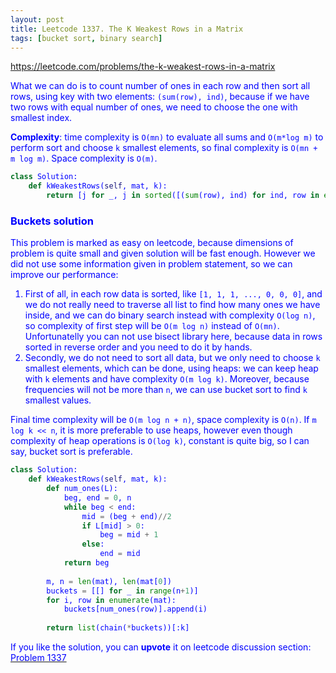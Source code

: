 ```yaml
---
layout: post
title: Leetcode 1337. The K Weakest Rows in a Matrix
tags: [bucket sort, binary search]
---
```


<a href="https://leetcode.com/problems/the-k-weakest-rows-in-a-matrix"> <font color = blue>https://leetcode.com/problems/the-k-weakest-rows-in-a-matrix

What we can do is to count number of ones in each row and then sort all rows, using key with two elements: `(sum(row), ind)`, because if we have two rows with equal number of ones, we need to choose the one with smallest index.

**Complexity**: time complexity is `O(mn)` to evaluate all sums and `O(m*log m)` to perform sort and choose `k` smallest elements, so final complexity is `O(mn + m log m)`. Space complexity is `O(m)`.

```python
class Solution:
    def kWeakestRows(self, mat, k):
        return [j for _, j in sorted([(sum(row), ind) for ind, row in enumerate(mat)])[:k]]
```

### Buckets solution

This problem is marked as easy on leetcode, because dimensions of problem is quite small and given solution will be fast enough. However we did not use some information given in problem statement, so we can improve our performance:
1. First of all, in each row data is sorted, like `[1, 1, 1, ..., 0, 0, 0]`, and we do not really need to traverse all list to find how many ones we have inside, and we can do binary search instead with complexity `O(log n)`, so complexity of first step will be `O(m log n)` instead of `O(mn)`. Unfortunatelly you can not use bisect library here, because data in rows sorted in reverse order and you need to do it by hands.
2. Secondly, we do not need to sort all data, but we only need to choose `k` smallest elements, which can be done, using heaps: we can keep heap with `k` elements and have complexity `O(m log k)`. Moreover, because frequencies will not be more than `n`, we can use bucket sort to find `k` smallest values.

Final time complexity will be `O(m log n + n)`, space complexity is `O(n)`. If `m log k << n`, it is more preferable to use heaps, however even though complexity of heap operations is `O(log k)`, constant is quite big, so I can say, bucket sort is preferable.

```python
class Solution:
    def kWeakestRows(self, mat, k):
        def num_ones(L):
            beg, end = 0, n
            while beg < end:
                mid = (beg + end)//2
                if L[mid] > 0: 
                    beg = mid + 1
                else: 
                    end = mid
            return beg
        
        m, n = len(mat), len(mat[0])
        buckets = [[] for _ in range(n+1)]
        for i, row in enumerate(mat):
            buckets[num_ones(row)].append(i)
            
        return list(chain(*buckets))[:k]
```

If you like the solution, you can **upvote** it on leetcode discussion section:<a href="https://leetcode.com/problems/the-k-weakest-rows-in-a-matrix/discuss/1066593/python-oneliner-explained-%2b-discussion"> <font color = blue>Problem 1337
